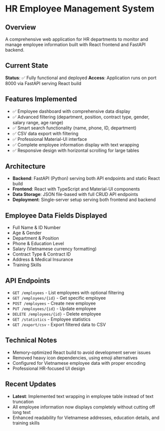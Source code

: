 # HR Employee Management System

## Overview
A comprehensive web application for HR departments to monitor and manage employee information built with React frontend and FastAPI backend.

## Current State
**Status**: ✅ Fully functional and deployed
**Access**: Application runs on port 8000 via FastAPI serving React build

## Features Implemented
- ✅ Employee dashboard with comprehensive data display
- ✅ Advanced filtering (department, position, contract type, gender, salary range, age range)
- ✅ Smart search functionality (name, phone, ID, department)
- ✅ CSV data export with filtering
- ✅ Professional Material-UI interface
- ✅ Complete employee information display with text wrapping
- ✅ Responsive design with horizontal scrolling for large tables

## Architecture
- **Backend**: FastAPI (Python) serving both API endpoints and static React build
- **Frontend**: React with TypeScript and Material-UI components
- **Data Storage**: JSON file-based with full CRUD API endpoints
- **Deployment**: Single-server setup serving both frontend and backend

## Employee Data Fields Displayed
- Full Name & ID Number
- Age & Gender
- Department & Position  
- Phone & Education Level
- Salary (Vietnamese currency formatting)
- Contract Type & Contract ID
- Address & Medical Insurance
- Training Skills

## API Endpoints
- `GET /employees` - List employees with optional filtering
- `GET /employees/{id}` - Get specific employee
- `POST /employees` - Create new employee
- `PUT /employees/{id}` - Update employee
- `DELETE /employees/{id}` - Delete employee
- `GET /statistics` - Employee statistics
- `GET /export/csv` - Export filtered data to CSV

## Technical Notes
- Memory-optimized React build to avoid development server issues
- Removed heavy icon dependencies, using emoji alternatives
- Configured for Vietnamese employee data with proper encoding
- Professional HR-focused UI design

## Recent Updates
- **Latest**: Implemented text wrapping in employee table instead of text truncation
- All employee information now displays completely without cutting off long text
- Enhanced readability for Vietnamese addresses, education details, and training skills